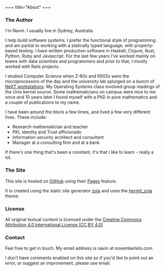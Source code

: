 +++
title="About"
+++

  ### The Author

  I'm Navin. I usually live in Sydney, Australia.

  I help build software systems. I prefer the functional style of programming and am partial to
  working with a statically typed language, with property-based testing. I have written production software
  in Haskell, Clojure, Rust, Python, Ruby and Javascript. For the last few years I've worked mainly on teams
  with data scientists and programmers and prior to that, I mostly worked with Rails projects.

  I studied Computer Science when Z-80s and 6502s were the microprocessors
  of the day and the university lab splurged on a bunch of [NeXT
  workstations](http://en.wikipedia.org/wiki/History_of_Mac_OS_X). My
  Operating Systems class involved group readings of the Unix kernel
  source. Some mathematicians on campus were nice to me once and 10 years
  later I found myself with a PhD in pure mathematics and a couple of
  publications to my name.

  I have been around the block a few times, and lived a few very
  different lives. These include:

  * Research mathematician and teacher
  * PKI, Identity and Trust afficionado
  * Information security architect and consultant
  * Manager at a consulting firm and at a bank

  If there's one thing that's been a constant, it's that I like to learn - really a lot.

  ### The Site

  This site is hosted on [GitHub](http://github.com) using their
  [Pages](http://github.com/blog/272-github-pages) feature.

  It is created using the static site generator [zola](https://www.getzola.org/)
  and uses the [hermit_zola](https://github.com/VersBinarii/hermit_zola) theme.


  ### License

  All original textual content is licensed under the
  [Creative Commons Attribution 4.0 International License (CC BY 4.0)](https://creativecommons.org/licenses/by/4.0/)

  ### Contact

  Feel free to get in touch. My email address is navin at novemberkilo.com

  I don't have comments enabled on this site so if you'd like to point out an error, or suggest
  an improvement, please use email.
